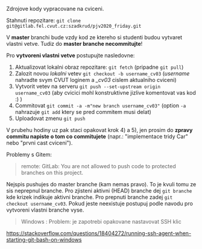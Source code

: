 Zdrojove kody vypracovane na cviceni.

Stahnuti repozitare:
`git clone git@gitlab.fel.cvut.cz:szadkrud/pjv2020_friday.git`

V **master** branchi bude vzdy kod ze ktereho si studenti budou vytvaret vlastni
vetve.
Tudiz do **master branche necommitujte**!

Pro **vytvoreni vlastni vetve** postupujte nasledovne:

1) Aktualizovat lokalni obraz repozitare:
`git fetch` (pripadne `git pull`)
2) Zalozit novou *lokalni* vetev `git checkout -b username_cv03`
(*username* nahradte svym CVUT loginem a *_cv03* cislem aktualniho cviceni)
3) Vytvorit vetev na serveru `git push --set-upstream origin username_cv03` 
(aby cvicici mohl konstruktivne jizlive komentovat vas kod :) )
4) Commitovat `git commit -a -m"new branch username_cv03"` 
(option `-a` nahrazuje `git add` ktery se pred commitem musi delat)
5) Uploadovat zmenu `git push`

V prubehu hodiny uz pak staci opakovat krok 4) a 5), jen prosim do **zpravy
commitu napiste o tom co commitujete** (napr.: "implementace tridy Car" nebo 
"prvni cast cviceni").

Problemy s Gitem:
>  remote: GitLab: You are not allowed to push code to protected branches on this project.

Nejspis pushujes do master branche (kam nemas pravo). To je kvuli tomu
ze sis neprepnul branche.
Pro zjisteni aktivni (HEAD) branche dej `git branche` kde krizek indikuje aktivni branche.
Pro prepnuti branche zadej `git checkout username_cv03`.
Pokud jeste neexistuje postupuj podle navodu pro vytvoreni vlastni branche vyse.

>   Windows : Problem: je zapotrebi opakovane nastavovat SSH klic

https://stackoverflow.com/questions/18404272/running-ssh-agent-when-starting-git-bash-on-windows


